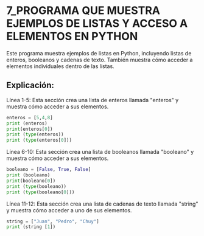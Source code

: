 # 7_PROGRAMA QUE MUESTRA EJEMPLOS DE LISTAS Y ACCESO A ELEMENTOS EN PYTHON
Este programa muestra ejemplos de listas en Python, incluyendo listas de enteros, booleanos y cadenas de texto. También muestra cómo acceder a elementos individuales dentro de las listas.
## Explicación:

Línea 1-5: Esta sección crea una lista de enteros llamada "enteros" y muestra cómo acceder a sus elementos.

```python
enteros = [5,4,8]
print (enteros)
print(enteros[0])
print (type(enteros))
print (type(enteros[0]))
```

Línea 6-10: Esta sección crea una lista de booleanos llamada "booleano" y muestra cómo acceder a sus elementos.

```python
booleano = [False, True, False]
print (booleano)
print(booleano[0])
print (type(booleano))
print (type(booleano[0]))
```

Línea 11-12: Esta sección crea una lista de cadenas de texto llamada "string" y muestra cómo acceder a uno de sus elementos.

```python
string = ["Juan", "Pedro", "Chuy"]
print (string [1])
```
